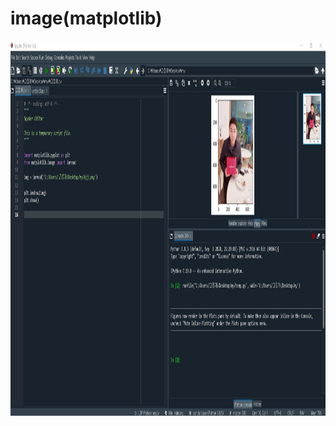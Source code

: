 # **image(matplotlib)** 

<p align="left" margin=100>  <img src="https://github.com/kjj3436/industrial-AI/blob/master/images/2021-03-24실습과제.jpg"  width="900" height="600"> </p>
